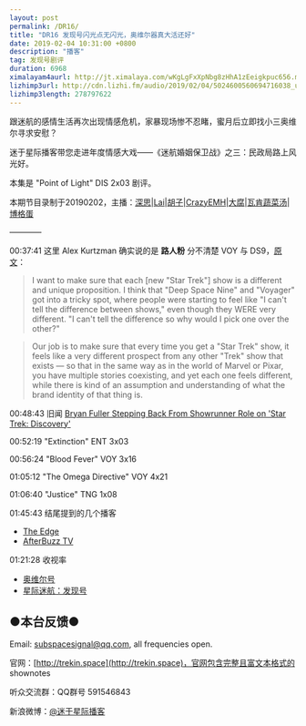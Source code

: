 ```yaml
---
layout: post
permalink: /DR16/
title: "DR16 发现号闪光点无闪光，奥维尔器真大活还好"
date: 2019-02-04 10:31:00 +0800
description: "播客"
tag: 发现号剧评
duration: 6968
ximalayam4aurl: http://jt.ximalaya.com/wKgLgFxXpNbg8zHhA1zEeigkpuc656.m4a?channel=rss&amp;album_id=3135361&amp;track_id=158057435&amp;uid=6418191&amp;jt=http://audio.xmcdn.com/group56/M02/A0/12/wKgLgFxXpNbg8zHhA1zEeigkpuc656.m4a
lizhimp3url: http://cdn.lizhi.fm/audio/2019/02/04/5024600560694716038_ud.mp3
lizhimp3length: 278797622
---   
```


跟迷航的感情生活再次出现情感危机，家暴现场惨不忍睹，蜜月后立即找小三奥维尔寻求安慰？

迷于星际播客带您走进年度情感大戏——《迷航婚姻保卫战》之三：民政局路上风光好。

本集是 &quot;Point of Light&quot; DIS 2x03 剧评。

本期节目录制于20190202，主播：[深思](mailto:deepthought@trekin.space)\|[Lai](http://weibo.com/daishengniao)\|[胡子](https://weibo.com/p/1005051764117203)\|[CrazyEMH](mailto:emh@trekin.space)\|[大腐](https://weibo.com/u/5113590549)\|[瓦肯蔬菜汤](http://weibo.com/u/5013547255)\|[博格蛋](https://weibo.com/u/1883155943)

————

00:37:41 这里 Alex Kurtzman 确实说的是 **路人粉** 分不清楚 VOY 与 DS9，[原文](http://trekcore.com/blog/2019/01/alex-kurtzman-can-call-himself-a-trekkie/)：

> I want to make sure that each [new &quot;Star Trek&quot;] show is a different and unique proposition. I think that &quot;Deep Space Nine&quot; and &quot;Voyager&quot; got into a tricky spot, where people were starting to feel like &quot;I can&#39;t tell the difference between shows,&quot; even though they WERE very different. &quot;I can&#39;t tell the difference so why would I pick one over the other?&quot;

> Our job is to make sure that every time you get a &quot;Star Trek&quot; show, it feels like a very different prospect from any other &quot;Trek&quot; show that exists — so that in the same way as in the world of Marvel or Pixar, you have multiple stories coexisting, and yet each one feels different, while there is kind of an assumption and understanding of what the brand identity of that thing is.

00:48:43 旧闻 [Bryan Fuller Stepping Back From Showrunner Role on &#39;Star Trek: Discovery&#39;](https://variety.com/2016/tv/news/bryan-fuller-showrunner-star-trek-discovery-cbs-1201901398/)

00:52:19 &quot;Extinction&quot; ENT 3x03

00:56:24 &quot;Blood Fever&quot; VOY 3x16

01:05:12 &quot;The Omega Directive&quot; VOY 4x21

01:06:40 &quot;Justice&quot; TNG 1x08

01:45:43 结尾提到的几个播客

- [The Edge](http://www.trek.fm/the-edge/)
- [AfterBuzz TV](http://www.afterbuzztv.com/star-trek-weekly/)

01:21:28 收视率

- [奥维尔号](http://www.huo360.com/db/328487/rating)
- [星际迷航：发现号](http://www.huo360.com/db/328711/rating)

## ●本台反馈●

Email: [subspacesignal@qq.com](mailto:subspacesignal@qq.com), all frequencies open.

官网：[http://trekin.space](http://trekin.space)，官网包含完整且富文本格式的 shownotes

听众交流群：QQ群号 591546843

新浪微博：[@迷于星际播客](http://weibo.com/lostinst)
